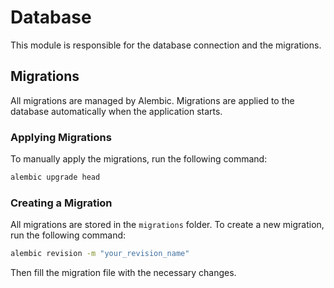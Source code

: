 # Database

This module is responsible for the database connection and the migrations.


## Migrations

All migrations are managed by Alembic. Migrations are applied to the database automatically when the application starts.


### Applying Migrations

To manually apply the migrations, run the following command:

```bash
alembic upgrade head
```


### Creating a Migration

All migrations are stored in the `migrations` folder. To create a new migration, run the following command:

```bash
alembic revision -m "your_revision_name"
```

Then fill the migration file with the necessary changes.
